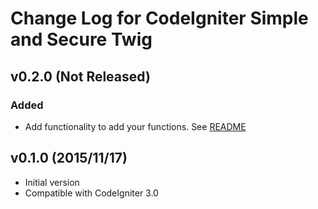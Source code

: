 # Change Log for CodeIgniter Simple and Secure Twig

## v0.2.0 (Not Released)

### Added

* Add functionality to add your functions. See [README](README.md#adding-your-functions)

## v0.1.0 (2015/11/17)

* Initial version
* Compatible with CodeIgniter 3.0
